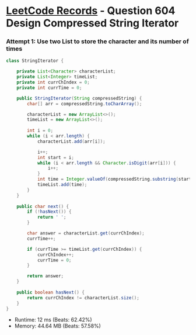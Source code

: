 # [LeetCode Records](../../README.md) - Question 604 Design Compressed String Iterator

### Attempt 1: Use two List to store the character and its number of times
```java
class StringIterator {

    private List<Character> characterList;
    private List<Integer> timeList;
    private int currChIndex = 0;
    private int currTime = 0;

    public StringIterator(String compressedString) {
        char[] arr = compressedString.toCharArray();

        characterList = new ArrayList<>();
        timeList = new ArrayList<>();
        
        int i = 0;
        while (i < arr.length) {
            characterList.add(arr[i]);

            i++;
            int start = i;
            while (i < arr.length && Character.isDigit(arr[i])) {
                i++;
            }
            int time = Integer.valueOf(compressedString.substring(start, i));
            timeList.add(time);
        }
    }
    
    public char next() {
        if (!hasNext()) {
            return ' ';
        }

        char answer = characterList.get(currChIndex);
        currTime++;

        if (currTime >= timeList.get(currChIndex)) {
            currChIndex++;
            currTime = 0;
        }

        return answer;
    }
    
    public boolean hasNext() {
        return currChIndex != characterList.size();
    }
}
```
- Runtime: 12 ms (Beats: 62.42%)
- Memory: 44.64 MB (Beats: 57.58%)

<br>

